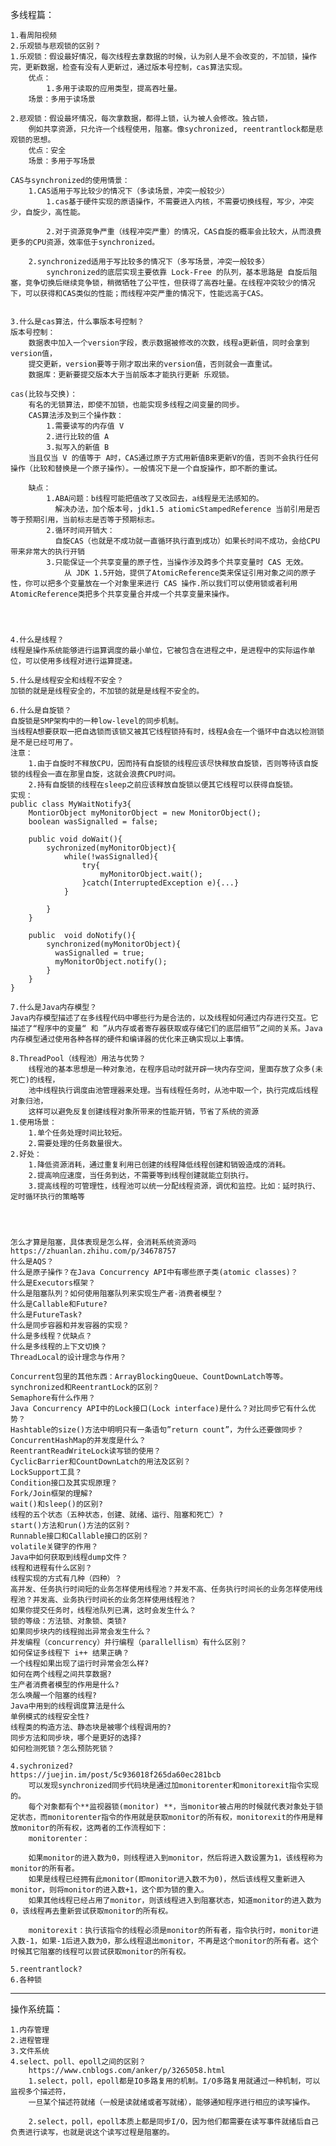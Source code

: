 多线程篇：

    1.看周阳视频
    2.乐观锁与悲观锁的区别？
    1.乐观锁：假设最好情况，每次线程去拿数据的时候，认为别人是不会改变的，不加锁，操作完，更新数据，检查有没有人更新过，通过版本号控制，cas算法实现。
        优点：
            1.多用于读取的应用类型，提高吞吐量。
        场景：多用于读场景

    2.悲观锁：假设最坏情况，每次拿数据，都得上锁，认为被人会修改。独占锁，
        例如共享资源，只允许一个线程使用，阻塞。像sychronized, reentrantlock都是悲观锁的思想。
        优点：安全
        场景：多用于写场景

    CAS与synchronized的使用情景：
        1.CAS适用于写比较少的情况下（多读场景，冲突一般较少）
            1.cas基于硬件实现的原语操作，不需要进入内核，不需要切换线程，写少，冲突少，自旋少，高性能。

            2.对于资源竞争严重（线程冲突严重）的情况，CAS自旋的概率会比较大，从而浪费更多的CPU资源，效率低于synchronized。

        2.synchronized适用于写比较多的情况下（多写场景，冲突一般较多）
            synchronized的底层实现主要依靠 Lock-Free 的队列，基本思路是 自旋后阻塞，竞争切换后继续竞争锁，稍微牺牲了公平性，但获得了高吞吐量。在线程冲突较少的情况下，可以获得和CAS类似的性能；而线程冲突严重的情况下，性能远高于CAS。


    3.什么是cas算法，什么事版本号控制？
    版本号控制：
        数据表中加入一个version字段，表示数据被修改的次数，线程a更新值，同时会拿到version值，
        提交更新，version要等于刚才取出来的version值，否则就会一直重试。
        数据库：更新要提交版本大于当前版本才能执行更新 乐观锁。

    cas(比较与交换)：
        有名的无锁算法，即使不加锁，也能实现多线程之间变量的同步。
        CAS算法涉及到三个操作数：
            1.需要读写的内存值 V
            2.进行比较的值 A
            3.拟写入的新值 B
        当且仅当 V 的值等于 A时，CAS通过原子方式用新值B来更新V的值，否则不会执行任何操作（比较和替换是一个原子操作）。一般情况下是一个自旋操作，即不断的重试。

        缺点：
            1.ABA问题：b线程可能把值改了又改回去，a线程是无法感知的。
              解决办法，加个版本号，jdk1.5 atiomicStampedReference 当前引用是否等于预期引用，当前标志是否等于预期标志。
            2.循环时间开销大：
              自旋CAS（也就是不成功就一直循环执行直到成功）如果长时间不成功，会给CPU带来非常大的执行开销
            3.只能保证一个共享变量的原子性，当操作涉及跨多个共享变量时 CAS 无效。
                从 JDK 1.5开始，提供了AtomicReference类来保证引用对象之间的原子性，你可以把多个变量放在一个对象里来进行 CAS 操作.所以我们可以使用锁或者利用AtomicReference类把多个共享变量合并成一个共享变量来操作。




    4.什么是线程？
    线程是操作系统能够进行运算调度的最小单位，它被包含在进程之中，是进程中的实际运作单位，可以使用多线程对进行运算提速。

    5.什么是线程安全和线程不安全？
    加锁的就是是线程安全的，不加锁的就是是线程不安全的。

    6.什么是自旋锁？
    自旋锁是SMP架构中的一种low-level的同步机制。
    当线程A想要获取一把自选锁而该锁又被其它线程锁持有时，线程A会在一个循环中自选以检测锁是不是已经可用了。
    注意：
        1.由于自旋时不释放CPU，因而持有自旋锁的线程应该尽快释放自旋锁，否则等待该自旋锁的线程会一直在那里自旋，这就会浪费CPU时间。
        2.持有自旋锁的线程在sleep之前应该释放自旋锁以便其它线程可以获得自旋锁。
    实现：
    public class MyWaitNotify3{
        MontiorObject myMonitorObject = new MonitorObject();
        boolean wasSignalled = false;

        public void doWait(){
            sychronized(myMonitorObject){
                while(!wasSignalled){
                    try{
                        myMonitorObject.wait();
                    }catch(InterruptedException e){...}
                }
                
            }
        }

        public  void doNotify(){
            synchronized(myMonitorObject){
              wasSignalled = true;
              myMonitorObject.notify();
            }
        }
    }

    7.什么是Java内存模型？
    Java内存模型描述了在多线程代码中哪些行为是合法的，以及线程如何通过内存进行交互。它描述了“程序中的变量“ 和 ”从内存或者寄存器获取或存储它们的底层细节”之间的关系。Java内存模型通过使用各种各样的硬件和编译器的优化来正确实现以上事情。

    8.ThreadPool（线程池）用法与优势？
        线程池的基本思想是一种对象池，在程序启动时就开辟一块内存空间，里面存放了众多(未死亡)的线程，
        池中线程执行调度由池管理器来处理。当有线程任务时，从池中取一个，执行完成后线程对象归池，
        这样可以避免反复创建线程对象所带来的性能开销，节省了系统的资源
    1.使用场景：
        1.单个任务处理时间比较短。
        2.需要处理的任务数量很大。
    2.好处：
        1.降低资源消耗，通过重复利用已创建的线程降低线程创建和销毁造成的消耗。
        2.提高响应速度，当任务到达，不需要等到线程创建就能立刻执行。
        3.提高线程的可管理性，线程池可以统一分配线程资源，调优和监控。比如：延时执行、定时循环执行的策略等




    怎么才算是阻塞，具体表现是怎么样，会消耗系统资源吗
    https://zhuanlan.zhihu.com/p/34678757
    什么是AQS？
    什么是原子操作？在Java Concurrency API中有哪些原子类(atomic classes)？
    什么是Executors框架？
    什么是阻塞队列？如何使用阻塞队列来实现生产者-消费者模型？
    什么是Callable和Future?
    什么是FutureTask?
    什么是同步容器和并发容器的实现？
    什么是多线程？优缺点？
    什么是多线程的上下文切换？
    ThreadLocal的设计理念与作用？

    Concurrent包里的其他东西：ArrayBlockingQueue、CountDownLatch等等。
    synchronized和ReentrantLock的区别？
    Semaphore有什么作用？
    Java Concurrency API中的Lock接口(Lock interface)是什么？对比同步它有什么优势？
    Hashtable的size()方法中明明只有一条语句”return count”，为什么还要做同步？
    ConcurrentHashMap的并发度是什么？
    ReentrantReadWriteLock读写锁的使用？
    CyclicBarrier和CountDownLatch的用法及区别？
    LockSupport工具？
    Condition接口及其实现原理？
    Fork/Join框架的理解?
    wait()和sleep()的区别?
    线程的五个状态（五种状态，创建、就绪、运行、阻塞和死亡）?
    start()方法和run()方法的区别？
    Runnable接口和Callable接口的区别？
    volatile关键字的作用？
    Java中如何获取到线程dump文件？
    线程和进程有什么区别？
    线程实现的方式有几种（四种）？
    高并发、任务执行时间短的业务怎样使用线程池？并发不高、任务执行时间长的业务怎样使用线程池？并发高、业务执行时间长的业务怎样使用线程池？
    如果你提交任务时，线程池队列已满，这时会发生什么？
    锁的等级：方法锁、对象锁、类锁?
    如果同步块内的线程抛出异常会发生什么？
    并发编程（concurrency）并行编程（parallellism）有什么区别？
    如何保证多线程下 i++ 结果正确？
    一个线程如果出现了运行时异常会怎么样?
    如何在两个线程之间共享数据?
    生产者消费者模型的作用是什么?
    怎么唤醒一个阻塞的线程?
    Java中用到的线程调度算法是什么
    单例模式的线程安全性?
    线程类的构造方法、静态块是被哪个线程调用的?
    同步方法和同步块，哪个是更好的选择?
    如何检测死锁？怎么预防死锁？
    
    4.sychronized?
    https://juejin.im/post/5c936018f265da60ec281bcb
        可以发现synchronized同步代码块是通过加monitorenter和monitorexit指令实现的。
        每个对象都有个**监视器锁(monitor) **，当monitor被占用的时候就代表对象处于锁定状态，而monitorenter指令的作用就是获取monitor的所有权，monitorexit的作用是释放monitor的所有权，这两者的工作流程如下：
        monitorenter：
        
        如果monitor的进入数为0，则线程进入到monitor，然后将进入数设置为1，该线程称为monitor的所有者。
        如果是线程已经拥有此monitor(即monitor进入数不为0)，然后该线程又重新进入monitor，则将monitor的进入数+1，这个即为锁的重入。
        如果其他线程已经占用了monitor，则该线程进入到阻塞状态，知道monitor的进入数为0，该线程再去重新尝试获取monitor的所有权。
        
        monitorexit：执行该指令的线程必须是monitor的所有者，指令执行时，monitor进入数-1，如果-1后进入数为0，那么线程退出monitor，不再是这个monitor的所有者。这个时候其它阻塞的线程可以尝试获取monitor的所有权。

    5.reentrantlock?
    6.各种锁

    
------------------------------------------------------------

操作系统篇：

    1.内存管理
    2.进程管理
    3.文件系统
    4.select、poll、epoll之间的区别？
        https://www.cnblogs.com/anker/p/3265058.html
        1.select，poll，epoll都是IO多路复用的机制。I/O多路复用就通过一种机制，可以监视多个描述符，
        一旦某个描述符就绪（一般是读就绪或者写就绪），能够通知程序进行相应的读写操作。
    
        2.select，poll，epoll本质上都是同步I/O，因为他们都需要在读写事件就绪后自己负责进行读写，也就是说这个读写过程是阻塞的。



